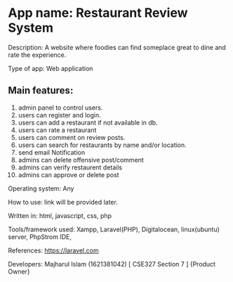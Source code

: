# App name: Restaurant Review System

Description: A website where foodies can find someplace great to dine and rate the experience.

Type of app: Web application

## Main features:

1. admin panel to control users.
2. users can register and login.
3. users can add a restaurant if not available in db.
4. users can rate a restaurant
5. users can comment on review posts.
6. users can search for restaurants by name and/or location.
7. send email Notification
8. admins can delete offensive post/comment
9. admins can verify restaurent details
10. admins can approve or delete post


Operating system: Any

How to use: link will be provided later.

Written in: html, javascript, css, php

Tools/framework used: Xampp, Laravel(PHP), Digitalocean, linux(ubuntu) server, PhpStrom IDE,

References: https://laravel.com

Developers: 
Majharul Islam (1621381042) [ CSE327 Section 7 ] {Product Owner}
